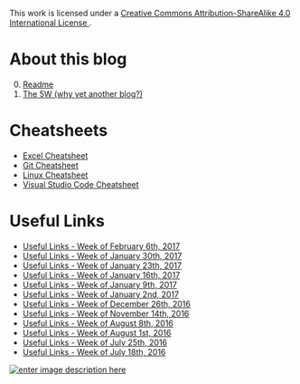 This work is licensed under a [Creative Commons Attribution-ShareAlike 4.0 International License ](http://creativecommons.org/licenses/by-sa/4.0/).

# About this blog

0. [Readme](https://github.com/Elgolfin/Blog/blob/master/Readme.md)
1. [The 5W (why yet another blog?)](https://github.com/Elgolfin/Blog/blob/master/posts/the-five-5-whys.md)

# Cheatsheets

- [Excel Cheatsheet](https://github.com/Elgolfin/Blog/blob/master/posts/cheatsheets/cheatsheet-excel.md)
- [Git Cheatsheet](https://github.com/Elgolfin/Blog/blob/master/posts/cheatsheets/cheatsheet-git.md)
- [Linux Cheatsheet](https://github.com/Elgolfin/Blog/blob/master/posts/cheatsheets/cheatsheet-linux.md)
- [Visual Studio Code Cheatsheet](https://github.com/Elgolfin/Blog/blob/master/posts/cheatsheets/cheatsheet-vscode.md)

# Useful Links

- [Useful Links - Week of February 6th, 2017](https://github.com/Elgolfin/Blog/blob/master/posts/useful-links/links-week-2017-02-06.md)
- [Useful Links - Week of January 30th, 2017](https://github.com/Elgolfin/Blog/blob/master/posts/useful-links/links-week-2017-01-30.md)
- [Useful Links - Week of January 23th, 2017](https://github.com/Elgolfin/Blog/blob/master/posts/useful-links/links-week-2017-01-23.md)
- [Useful Links - Week of January 16th, 2017](https://github.com/Elgolfin/Blog/blob/master/posts/useful-links/links-week-2017-01-16.md)
- [Useful Links - Week of January 9th, 2017](https://github.com/Elgolfin/Blog/blob/master/posts/useful-links/links-week-2017-01-09.md)
- [Useful Links - Week of January 2nd, 2017](https://github.com/Elgolfin/Blog/blob/master/posts/useful-links/links-week-2017-01-02.md)
- [Useful Links - Week of December 26th, 2016](https://github.com/Elgolfin/Blog/blob/master/posts/useful-links/links-week-2016-12-26.md)
- [Useful Links - Week of November 14th, 2016](https://github.com/Elgolfin/Blog/blob/master/posts/useful-links/links-week-2016-11-14.md)
- [Useful Links - Week of August 8th, 2016](https://github.com/Elgolfin/Blog/blob/master/posts/useful-links/links-week-2016-08-08.md)
- [Useful Links - Week of August 1st, 2016](https://github.com/Elgolfin/Blog/blob/master/posts/useful-links/links-week-2016-08-01.md)
- [Useful Links - Week of July 25th, 2016](https://github.com/Elgolfin/Blog/blob/master/posts/useful-links/links-week-2016-07-25.md)
- [Useful Links - Week of July 18th, 2016](https://github.com/Elgolfin/Blog/blob/master/posts/useful-links/links-week-2016-07-18.md)

[![enter image description here](https://i.creativecommons.org/l/by-sa/4.0/80x15.png) ](http://creativecommons.org/licenses/by-sa/4.0/)